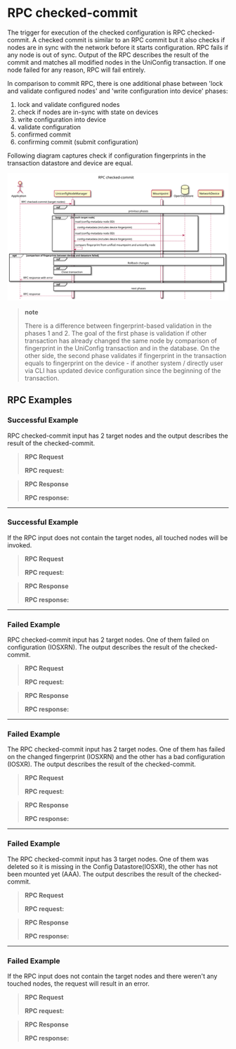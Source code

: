 RPC checked-commit
==================

The trigger for execution of the checked configuration is RPC
checked-commit. A checked commit is similar to an RPC commit but it also
checks if nodes are in sync with the network before it starts
configuration. RPC fails if any node is out of sync. Output of the RPC
describes the result of the commit and matches all modified nodes in the
UniConfig transaction. If one node failed for any reason, RPC will fail
entirely.

In comparison to commit RPC, there is one additional phase between 'lock
and validate configured nodes' and 'write configuration into device'
phases:

1.  lock and validate configured nodes
2.  check if nodes are in-sync with state on devices
3.  write configuration into device
4.  validate configuration
5.  confirmed commit
6.  confirming commit (submit configuration)

Following diagram captures check if configuration fingerprints in the
transaction datastore and device are equal.

![RPC checked-commit](RPC_checked-commit-RPC_checked_commit.svg)

> **note**
>
> There is a difference between fingerprint-based validation in the
> phases 1 and 2. The goal of the first phase is validation if other
> transaction has already changed the same node by comparison of
> fingerprint in the UniConfig transaction and in the database. On the
> other side, the second phase validates if fingerprint in the
> transaction equals to fingerprint on the device - if another system /
> directly user via CLI has updated device configuration since the
> beginning of the transaction.

RPC Examples
------------

### Successful Example

RPC checked-commit input has 2 target nodes and the output describes the
result of the checked-commit.

> **RPC Request**
>
> **RPC request:**

> **RPC Response**
>
> **RPC response:**

* * * * *

### Successful Example

If the RPC input does not contain the target nodes, all touched nodes
will be invoked.

> **RPC Request**
>
> **RPC request:**

> **RPC Response**
>
> **RPC response:**

* * * * *

### Failed Example

RPC checked-commit input has 2 target nodes. One of them failed on
configuration (IOSXRN). The output describes the result of the
checked-commit.

> **RPC Request**
>
> **RPC request:**

> **RPC Response**
>
> **RPC response:**

* * * * *

### Failed Example

The RPC checked-commit input has 2 target nodes. One of them has failed
on the changed fingerprint (IOSXRN) and the other has a bad
configuration (IOSXR). The output describes the result of the
checked-commit.

> **RPC Request**
>
> **RPC request:**

> **RPC Response**
>
> **RPC response:**

* * * * *

### Failed Example

The RPC checked-commit input has 3 target nodes. One of them was deleted
so it is missing in the Config Datastore(IOSXR), the other has not been
mounted yet (AAA). The output describes the result of the
checked-commit.

> **RPC Request**
>
> **RPC request:**

> **RPC Response**
>
> **RPC response:**

* * * * *

### Failed Example

If the RPC input does not contain the target nodes and there weren't any
touched nodes, the request will result in an error.

> **RPC Request**
>
> **RPC request:**

> **RPC Response**
>
> **RPC response:**
